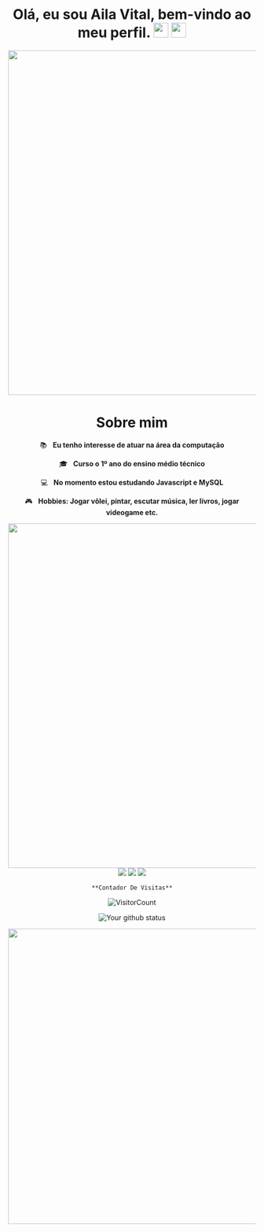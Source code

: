 <h1 align="center"> Olá, eu sou <strong>Aila Vital,</strong> bem-vindo ao meu perfil.                                                                                     
  <img src="https://github.com/TheDudeThatCode/TheDudeThatCode/blob/master/Assets/Mario_Hello_Big.gif" width="30px">
  <img src="https://media.giphy.com/media/hvRJCLFzcasrR4ia7z/giphy.gif" width="30px"></h1>
                                                                                       
<div align="center">
  
  <img src="https://github.com/AilaVital/ailavital/assets/164503762/ec4eff15-1078-49ab-98dc-86856cbaf1d7" width="700">

<div aling="center">
  
# Sobre mim

 :books: &nbsp; <strong>Eu tenho interesse de atuar na área da computação</strong> 
  
 🎓 &nbsp; <strong>Curso o 1º ano do ensino médio técnico</strong>

 :computer: &nbsp; <strong>No momento estou estudando Javascript e MySQL</strong>

 🎮 &nbsp; <strong>Hobbies: Jogar vôlei, pintar, escutar música, ler livros, jogar videogame etc.</strong>

<div align="center">


<img src="https://media1.tenor.com/m/hNI_PyLniVUAAAAd/vaporwave-aesthetic.gif" width="700">

<div align="center">

  <a href="#" alt="Gmail">
    <img src="https://img.shields.io/badge/-Gmail-FF0000?style=flat-square&labelColor=FF0000&logo=gmail&logoColor=white&link=LINK-DO-SEU-EMAIL"/></a>

  <a href="#" alt="Linkedin">
    <img src="https://img.shields.io/badge/-Linkedin-0e76a8?style=flat-square&logo=Linkedin&logoColor=white&link=LINK-DO-SEU-LINKEDIN" /></a>

  <a href="#" alt="Instagram">
    <img src="https://img.shields.io/badge/-Instagram-DF0174?style=flat-square&labelColor=DF0174&logo=instagram&logoColor=white&link=LINK-DO-SEU-INSTAGRAM"/></a>

    **Contador De Visitas**


![VisitorCount](https://profile-counter.glitch.me/{ailavital}/count.svg)

<div align="center">

![Your github status](https://github-readme-stats.vercel.app/api?username=ailavital&show_icons=true&theme=dark)

<img src="https://media.tenor.com/LqlE067ko5UAAAAM/oacmn-game.gif" width="600">
